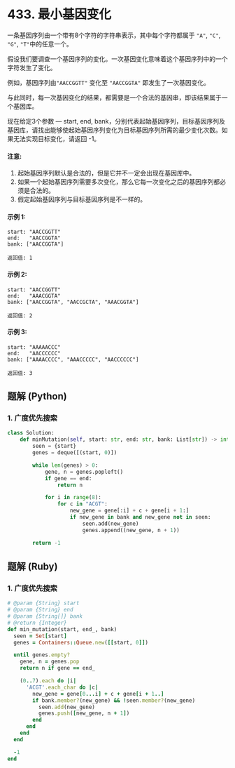 # 433. 最小基因变化
一条基因序列由一个带有8个字符的字符串表示，其中每个字符都属于 `"A"`, `"C"`, `"G"`, `"T"`中的任意一个。

假设我们要调查一个基因序列的变化。一次基因变化意味着这个基因序列中的一个字符发生了变化。

例如，基因序列由`"AACCGGTT"` 变化至 `"AACCGGTA"` 即发生了一次基因变化。

与此同时，每一次基因变化的结果，都需要是一个合法的基因串，即该结果属于一个基因库。

现在给定3个参数 — start, end, bank，分别代表起始基因序列，目标基因序列及基因库，请找出能够使起始基因序列变化为目标基因序列所需的最少变化次数。如果无法实现目标变化，请返回 -1。

#### 注意:
1. 起始基因序列默认是合法的，但是它并不一定会出现在基因库中。
2. 如果一个起始基因序列需要多次变化，那么它每一次变化之后的基因序列都必须是合法的。
3. 假定起始基因序列与目标基因序列是不一样的。

#### 示例 1:
```
start: "AACCGGTT"
end:   "AACCGGTA"
bank: ["AACCGGTA"]

返回值: 1
```

#### 示例 2:
```
start: "AACCGGTT"
end:   "AAACGGTA"
bank: ["AACCGGTA", "AACCGCTA", "AAACGGTA"]

返回值: 2
```

#### 示例 3:
```
start: "AAAAACCC"
end:   "AACCCCCC"
bank: ["AAAACCCC", "AAACCCCC", "AACCCCCC"]

返回值: 3
```

## 题解 (Python)

### 1. 广度优先搜索
```Python
class Solution:
    def minMutation(self, start: str, end: str, bank: List[str]) -> int:
        seen = {start}
        genes = deque([(start, 0)])

        while len(genes) > 0:
            gene, n = genes.popleft()
            if gene == end:
                return n

            for i in range(8):
                for c in "ACGT":
                    new_gene = gene[:i] + c + gene[i + 1:]
                    if new_gene in bank and new_gene not in seen:
                        seen.add(new_gene)
                        genes.append((new_gene, n + 1))

        return -1
```

## 题解 (Ruby)

### 1. 广度优先搜索
```Ruby
# @param {String} start
# @param {String} end
# @param {String[]} bank
# @return {Integer}
def min_mutation(start, end_, bank)
  seen = Set[start]
  genes = Containers::Queue.new([[start, 0]])

  until genes.empty?
    gene, n = genes.pop
    return n if gene == end_

    (0..7).each do |i|
      'ACGT'.each_char do |c|
        new_gene = gene[0...i] + c + gene[i + 1..]
        if bank.member?(new_gene) && !seen.member?(new_gene)
          seen.add(new_gene)
          genes.push([new_gene, n + 1])
        end
      end
    end
  end

  -1
end
```
